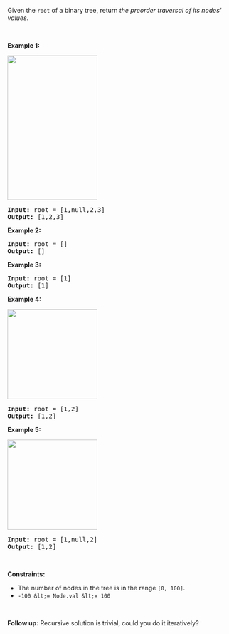 Given the `` root `` of a binary tree, return _the preorder traversal of its nodes' values_.

&nbsp;

__Example 1:__

<img alt="" src="https://assets.leetcode.com/uploads/2020/09/15/inorder_1.jpg" style="width: 202px; height: 324px;"/>

<pre>
<strong>Input:</strong> root = [1,null,2,3]
<strong>Output:</strong> [1,2,3]
</pre>

__Example 2:__

<pre>
<strong>Input:</strong> root = []
<strong>Output:</strong> []
</pre>

__Example 3:__

<pre>
<strong>Input:</strong> root = [1]
<strong>Output:</strong> [1]
</pre>

__Example 4:__

<img alt="" src="https://assets.leetcode.com/uploads/2020/09/15/inorder_5.jpg" style="width: 202px; height: 202px;"/>

<pre>
<strong>Input:</strong> root = [1,2]
<strong>Output:</strong> [1,2]
</pre>

__Example 5:__

<img alt="" src="https://assets.leetcode.com/uploads/2020/09/15/inorder_4.jpg" style="width: 202px; height: 202px;"/>

<pre>
<strong>Input:</strong> root = [1,null,2]
<strong>Output:</strong> [1,2]
</pre>

&nbsp;

__Constraints:__

*   The number of nodes in the tree is in the range `` [0, 100] ``.
*   `` -100 &lt;= Node.val &lt;= 100 ``

&nbsp;

__Follow up:__ Recursive solution is trivial, could you do it iteratively?